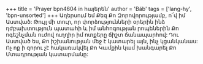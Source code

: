 +++
title = 'Prayer bpn4604 in հայերեն'
author = 'Báb'
tags = ['lang-hy', 'bpn-unsorted']
+++
Աղերսում եմ Քեզ Քո Զորովորությամբ, ո՜վ իմ Աստված: Թույլ մի տուր, որ փորձությունների օրերին ինձ դժբախտություն պատահի և իմ անհոգության րոպեներին Քո ոգեշնչման ուժով ուղղիր իմ ոտքերը ճիշտ ճանապարհով: Դու Աստված ես, Քո իշխանության մեջ է կատարել այն, ինչ կցանկանաս: Ոչ ոք ի զորու չէ հակառակվել Քո Կամքին կամ խանգարել Քո Մտադրության կատարմանը:
